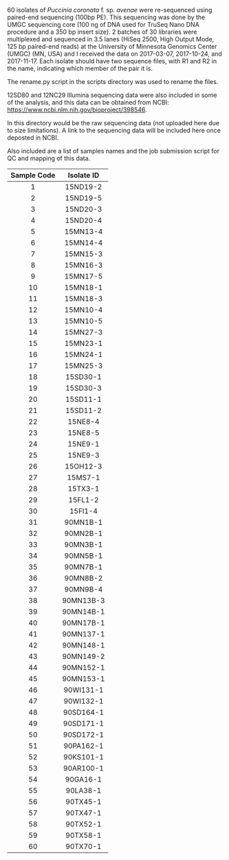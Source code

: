 60 isolates of *Puccinia coronata* f. sp. *avenae* were re-sequenced using paired-end sequencing (100bp PE). This sequencing was done by the UMGC sequencing core (100 ng of DNA used for TruSeq Nano DNA procedure and a 350 bp insert size). 2 batches of 30 libraries were multiplexed and sequenced in 3.5 lanes (HiSeq 2500, High Output Mode, 125 bp paired-end reads) at the University of Minnesota Genomics Center (UMGC) (MN, USA) and I received the data on 2017-03-07, 2017-10-24, and 2017-11-17. Each isolate should have two sequence files, with R1 and R2 in the name, indicating which member of the pair it is.

The rename.py script in the scripts directory was used to rename the files.

12SD80 and 12NC29 Illumina sequencing data were also included in some of the analysis, and this data can be obtained from NCBI: https://www.ncbi.nlm.nih.gov/bioproject/398546.

In this directory would be the raw sequencing data (not uploaded here due to size limitations). A link to the sequencing data will be included here once deposted in NCBI.

Also included are a list of samples names and the job submission script for QC and mapping of this data.

| Sample Code | Isolate ID |
|:-----------:|:----------:|
| 1	| 15ND19-2 |
| 2	| 15ND19-5 |
| 3	| 15ND20-3 |
| 4	| 15ND20-4 |
| 5	| 15MN13-4 |
| 6	| 15MN14-4 |
| 7	| 15MN15-3 |
| 8	| 15MN16-3 |
| 9	| 15MN17-5 |
| 10	| 15MN18-1 |
| 11	| 15MN18-3 |
| 12	| 15MN10-4 |
| 13	| 15MN10-5 |
| 14	| 15MN27-3 |
| 15	| 15MN23-1 |
| 16	| 15MN24-1 |
| 17	| 15MN25-3 |
| 18	| 15SD30-1 |
| 19	| 15SD30-3 |
| 20	| 15SD11-1 |
| 21	| 15SD11-2 |
| 22	| 15NE8-4 |
| 23	| 15NE8-5 |
| 24	| 15NE9-1 |
| 25	| 15NE9-3 |
| 26	| 15OH12-3 |
| 27	| 15MS7-1 |
| 28	| 15TX3-1 |
| 29	| 15FL1-2 |
| 30	| 15Fl1-4 |
| 31	| 90MN1B-1 |
| 32	| 90MN2B-1 |
| 33	| 90MN3B-1 |
| 34	| 90MN5B-1 |
| 35	| 90MN7B-1 |
| 36	| 90MN8B-2 |
| 37	| 90MN9B-4 |
| 38	| 90MN13B-3 |
| 39	| 90MN14B-1 |
| 40	| 90MN17B-1 |
| 41	| 90MN137-1 |
| 42	| 90MN148-1 |
| 43	| 90MN149-2 |
| 44	| 90MN152-1 |
| 45	| 90MN153-1 |
| 46	| 90WI131-1 |
| 47	| 90WI132-1 |
| 48	| 90SD164-1 |
| 49	| 90SD171-1 |
| 50	| 90SD172-1 |
| 51	| 90PA162-1 |
| 52	| 90KS101-1 |
| 53	| 90AR100-1 |
| 54	| 90GA16-1 |
| 55	| 90LA38-1 |
| 56	| 90TX45-1 |
| 57	| 90TX47-1 |
| 58	| 90TX52-1 |
| 59	| 90TX58-1 |
| 60	| 90TX70-1 |
